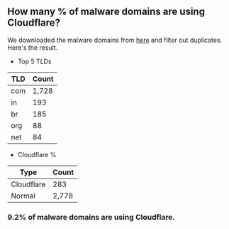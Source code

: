 ## How many % of malware domains are using Cloudflare?


We downloaded the malware domains from [here](https://urlhaus.abuse.ch) and filter out duplicates.
Here's the result.


[//]: # (start replacement)


- Top 5 TLDs

| TLD | Count |
| --- | --- |
| com | 1,728 |
| in | 193 |
| br | 185 |
| org | 88 |
| net | 84 |


- Cloudflare %

| Type | Count |
| --- | --- |
| Cloudflare | 283 |
| Normal | 2,778 |


### 9.2% of malware domains are using Cloudflare.